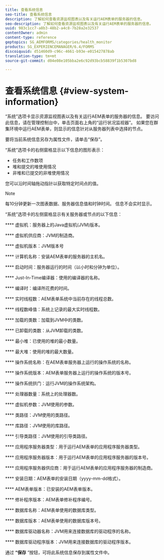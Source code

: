 ```yaml
---
title: 查看系统信息
seo-title: 查看系统信息
description: 了解如何查看资源监视图表以及有关运行AEM表单的服务器的信息。
seo-description: 了解如何查看资源监视图表以及有关运行AEM表单的服务器的信息。
uuid: 983c1cc7-a8b3-48b2-a4c8-7b28a2e32537
contentOwner: admin
content-type: reference
geptopics: SG_AEMFORMS/categories/health_monitor
products: SG_EXPERIENCEMANAGER/6.4/FORMS
discoiquuid: d51460d9-c96c-4661-b93e-e015427878ab
translation-type: tm+mt
source-git-commit: d04e08e105bba2e6c92d93bcb58839f1b5307bd8

---
```



# 查看系统信息 {#view-system-information}

“系统”选项卡显示资源监视图表以及有关运行AEM表单的服务器的信息。 要访问此信息，请在管理控制台中，单击页面右上角的“运行状况监视器”。 如果您在群集环境中运行AEM表单，则显示的信息针对从服务器列表中选择的节点。

要将当前系统信息另存为属性文件，请单击“保存”。

“系统”选项卡的右侧窗格显示以下信息的图形表示：

* 任务和工作数项
* 堆和提交的堆使用情况
* 非堆和已提交的非堆使用情况

您可以沿时间轴拖动指针以获取特定时间点的值。

>[!NOTE]
>
>每10分钟更新一次图表数据、服务器信息值和时钟时间。 信息不会实时显示。

“系统”选项卡的左侧窗格显示有关服务器或节点的以下信息：

**** 虚拟机：服务器上的Java虚拟机(JVM)版本。

**** 虚拟机供应商：JVM的制造商。

**** 虚拟机版本：JVM版本号

**** 计算机名称：安装AEM表单的服务器的主机名。

**** 启动时间：服务器运行的时间（以小时和分钟为单位）。

**** Just-In-Time编译器：使用的编译器的名称。

**** 编译时：编译所花费的时间。

**** 实时线程数：AEM表单系统中当前存在的线程总数。

**** 线程数峰值：系统上记录的最大实时线程数。

**** 加载的类数：加载到JVM中的类数。

**** 已卸载的类数：从JVM卸载的类数。

**** 最小堆：已使用的堆的最小数量。

**** 最大堆：使用的堆的最大数量。

**** 操作系统名称：在AEM表单服务器上运行的操作系统的名称。

**** 操作系统版本：AEM表单服务器上运行的操作系统的版本号。

**** 操作系统拱门：运行JVM的操作系统架构。

**** 处理器数量：系统上的处理器数。

**** 虚拟机参数：JVM使用的参数。

**** 类路径：JVM使用的类路径。

**** 库路径：JVM使用的库路径。

**** 引导类路径：JVM使用的引导类路径。

**** 应用程序服务器类型：用于运行AEM表单的应用程序服务器类型。

**** 应用程序服务器版本：用于运行AEM表单的应用程序服务器的版本号。

**** 应用程序服务器供应商：用于运行AEM表单的应用程序服务器的制造商。

**** 安装日期：AEM表单的安装日期（yyyy-mm-dd格式）。

**** AEM表单版本：已安装的AEM表单版本。

**** 修补程序版本：AEM表单修补程序编号。

**** 数据库名称：AEM表单使用的数据库类型。

**** 数据库版本：AEM表单使用的数据库版本号。

**** 数据库驱动器名称：JVM用来连接数据库的驱动程序的名称。

**** 数据库驱动程序版本：JVM用来连接数据库的驱动程序版本。

通过 **“保存** ”按钮，可将此系统信息保存到属性文件中。
